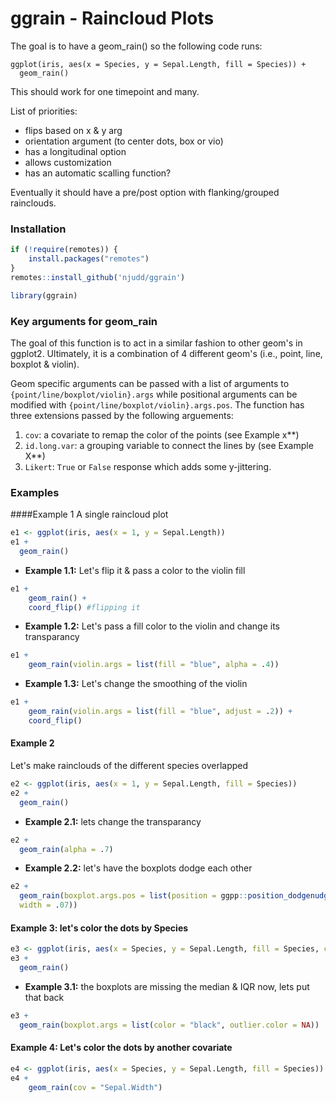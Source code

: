 # ggrain - Raincloud Plots

The goal is to have a geom_rain() so the following code runs:

```
ggplot(iris, aes(x = Species, y = Sepal.Length, fill = Species)) +
  geom_rain()
```

This should work for one timepoint and many.

List of priorities:

- flips based on x & y arg
- orientation argument (to center dots, box or vio)
- has a longitudinal option
- allows customization
- has an automatic scalling function?


Eventually it should have a pre/post option with flanking/grouped rainclouds.


### Installation

```r
if (!require(remotes)) {
    install.packages("remotes")
}
remotes::install_github('njudd/ggrain')

library(ggrain)
```

### Key arguments for geom_rain

The goal of this function is to act in a similar fashion to other geom's in ggplot2. Ultimately, it is a combination of 4 different geom's (i.e., point, line, boxplot & violin). 

Geom specific arguments can be passed with a list of arguments to `{point/line/boxplot/violin}.args` while positional arguments can be modified with `{point/line/boxplot/violin}.args.pos`. The function has three extensions passed by the following arguements:

1. `cov`: a covariate to remap the color of the points (see Example x**)
2. `id.long.var`: a grouping variable to connect the lines by (see Example X**)
3. `Likert`: `True` or `False` response which adds some y-jittering.



### Examples

####Example 1
A single raincloud plot

```r
e1 <- ggplot(iris, aes(x = 1, y = Sepal.Length)) 
e1 +
  geom_rain()
```
- **Example 1.1:** Let's flip it & pass a color to the violin fill

```r
e1 +
    geom_rain() + 
    coord_flip() #flipping it
```

- **Example 1.2:** Let's pass a fill color to the violin and change its transparancy

```r 
e1 +
    geom_rain(violin.args = list(fill = "blue", alpha = .4))
```


- **Example 1.3:** Let's change the smoothing of the violin

```r
e1 +
    geom_rain(violin.args = list(fill = "blue", adjust = .2)) + 
    coord_flip()
```
#### Example 2
Let's make rainclouds of the different species overlapped

```r
e2 <- ggplot(iris, aes(x = 1, y = Sepal.Length, fill = Species)) 
e2 +
  geom_rain()
```


- **Example 2.1:** lets change the transparancy

```r
e2 +
  geom_rain(alpha = .7)
```

- **Example 2.2:** let's have the boxplots dodge each other

```r
e2 +
  geom_rain(boxplot.args.pos = list(position = ggpp::position_dodgenudge(x = .1), 
  width = .07))
```

#### Example 3: let's color the dots by Species

```r
e3 <- ggplot(iris, aes(x = Species, y = Sepal.Length, fill = Species, color = Species)) 
e3 +
  geom_rain()
```
- **Example 3.1:** the boxplots are missing the median & IQR now, lets put that back

```r
e3 +
  geom_rain(boxplot.args = list(color = "black", outlier.color = NA))
```

#### Example 4: Let's color the dots by another covariate
```r
e4 <- ggplot(iris, aes(x = Species, y = Sepal.Length, fill = Species))
e4 + 
	geom_rain(cov = "Sepal.Width")

```
